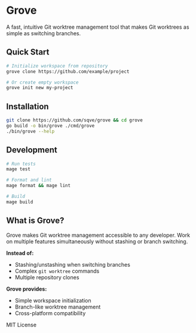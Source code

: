 # Grove

A fast, intuitive Git worktree management tool that makes Git worktrees as simple as switching branches.

## Quick Start

```bash
# Initialize workspace from repository
grove clone https://github.com/example/project

# Or create empty workspace
grove init new my-project
```

## Installation

```bash
git clone https://github.com/sqve/grove && cd grove
go build -o bin/grove ./cmd/grove
./bin/grove --help
```

## Development

```bash
# Run tests
mage test

# Format and lint
mage format && mage lint

# Build
mage build
```

## What is Grove?

Grove makes Git worktree management accessible to any developer. Work on multiple features simultaneously without stashing or branch switching.

**Instead of:**

-   Stashing/unstashing when switching branches
-   Complex `git worktree` commands
-   Multiple repository clones

**Grove provides:**

-   Simple workspace initialization
-   Branch-like worktree management
-   Cross-platform compatibility

MIT License
